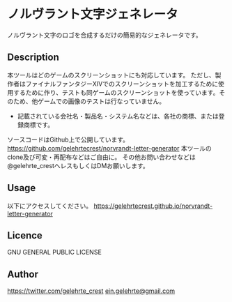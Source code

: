 ノルヴラント文字ジェネレータ
====

ノルヴラント文字のロゴを合成するだけの簡易的なジェネレータです。

## Description
本ツールはどのゲームのスクリーンショットにも対応しています。
ただし、製作者はファイナルファンタジーXIVでのスクリーンショットを加工するために使用するために作り、テストも同ゲームのスクリーンショットを使っています。そのため、他ゲームでの画像のテストは行なっていません。
* 記載されている会社名・製品名・システム名などは、各社の商標、または登録商標です。

ソースコードはGithub上で公開しています。https://github.com/gelehrtecrest/norvrandt-letter-generator
本ツールのclone及び可変・再配布などはご自由に。
その他お問い合わせなどは @gelehrte_crestへレスもしくはDMお願いします。

## Usage
以下にアクセスしてください。
<https://gelehrtecrest.github.io/norvrandt-letter-generator>

## Licence
GNU GENERAL PUBLIC LICENSE

## Author
<https://twitter.com/gelehrte_crest>
<ein.gelehrte@gmail.com>

